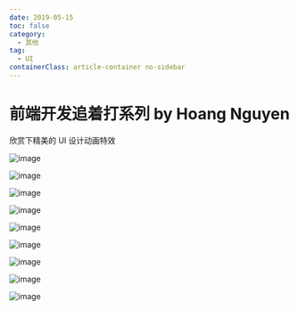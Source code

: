 ```yaml
---
date: 2019-05-15
toc: false
category:
  - 其他
tag:
  - UI
containerClass: article-container no-sidebar
---
```


# 前端开发追着打系列 by Hoang Nguyen

欣赏下精美的 UI 设计动画特效

<!-- more -->

![image](https://image.liubing.me/2019/12/26/bbdfa1a041c2f.gif)

![image](https://image.liubing.me/2019/12/26/8cdcc421d8a28.gif)

![image](https://image.liubing.me/2019/12/26/2992424a33499.gif)

![image](https://image.liubing.me/2019/12/27/0307b88bdabc4.gif)

![image](https://image.liubing.me/2019/12/27/a3e1cc62e0267.gif)

![image](https://image.liubing.me/2019/12/27/fb180455221d3.gif)

![image](https://image.liubing.me/2019/12/27/d08fae5b59a62.gif)

![image](https://image.liubing.me/2019/12/27/02e454a2d4357.gif)

![image](https://image.liubing.me/2019/12/27/d8e07e8f9f2e7.gif)
